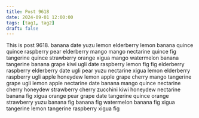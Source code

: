 ```yaml
---
title: Post 9618
date: 2024-09-01 12:00:00
tags: [tag1, tag2]
draft: false
---
```

This is post 9618.
banana
date
yuzu
lemon
elderberry
lemon
banana
quince
quince
raspberry
pear
elderberry
mango
mango
nectarine
quince
fig
tangerine
quince
strawberry
orange
xigua
mango
watermelon
banana
tangerine
banana
grape
kiwi
ugli
date
raspberry
lemon
fig
fig
elderberry
raspberry
elderberry
date
ugli
pear
yuzu
nectarine
xigua
lemon
elderberry
raspberry
ugli
apple
honeydew
lemon
apple
grape
cherry
mango
tangerine
grape
ugli
lemon
apple
nectarine
date
banana
mango
quince
nectarine
cherry
honeydew
strawberry
cherry
zucchini
kiwi
honeydew
nectarine
banana
fig
xigua
orange
pear
grape
date
tangerine
quince
orange
strawberry
yuzu
banana
fig
banana
fig
watermelon
banana
fig
xigua
tangerine
lemon
tangerine
raspberry
xigua
fig
